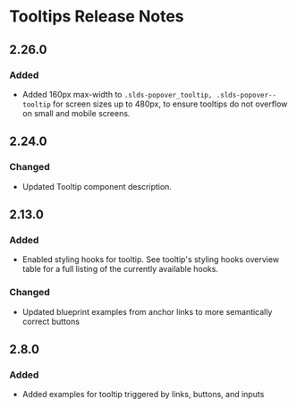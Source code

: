 <!-- Release notes authoring guidelines: http://keepachangelog.com/ -->

# Tooltips Release Notes

<!-- ## [Unreleased] -->

## 2.26.0

### Added

- Added 160px max-width to `.slds-popover_tooltip, .slds-popover--tooltip` for screen sizes up to 480px, to ensure tooltips do not overflow on small and mobile screens.

## 2.24.0

### Changed

- Updated Tooltip component description.

## 2.13.0

### Added

- Enabled styling hooks for tooltip. See tooltip's styling hooks overview table for a full listing of the currently available hooks.

### Changed

- Updated blueprint examples from anchor links to more semantically correct buttons

## 2.8.0

### Added

- Added examples for tooltip triggered by links, buttons, and inputs
